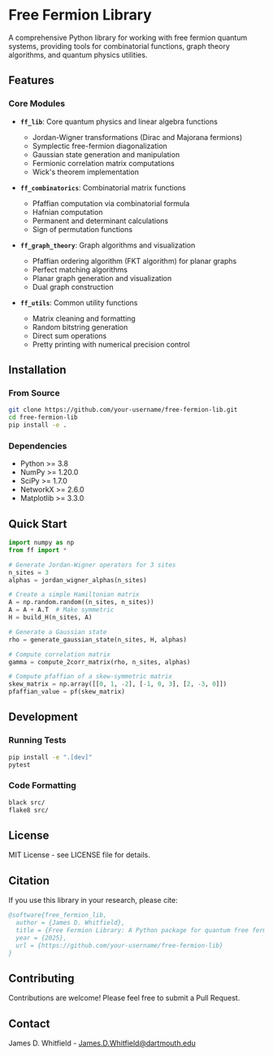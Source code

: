 # Free Fermion Library

A comprehensive Python library for working with free fermion quantum systems, providing tools for combinatorial functions, graph theory algorithms, and quantum physics utilities.

## Features

### Core Modules

- **`ff_lib`**: Core quantum physics and linear algebra functions
  - Jordan-Wigner transformations (Dirac and Majorana fermions)
  - Symplectic free-fermion diagonalization
  - Gaussian state generation and manipulation
  - Fermionic correlation matrix computations
  - Wick's theorem implementation

- **`ff_combinatorics`**: Combinatorial matrix functions
  - Pfaffian computation via combinatorial formula
  - Hafnian computation
  - Permanent and determinant calculations
  - Sign of permutation functions

- **`ff_graph_theory`**: Graph algorithms and visualization
  - Pfaffian ordering algorithm (FKT algorithm) for planar graphs
  - Perfect matching algorithms
  - Planar graph generation and visualization
  - Dual graph construction

- **`ff_utils`**: Common utility functions
  - Matrix cleaning and formatting
  - Random bitstring generation
  - Direct sum operations
  - Pretty printing with numerical precision control

## Installation

### From Source

```bash
git clone https://github.com/your-username/free-fermion-lib.git
cd free-fermion-lib
pip install -e .
```

### Dependencies

- Python >= 3.8
- NumPy >= 1.20.0
- SciPy >= 1.7.0
- NetworkX >= 2.6.0
- Matplotlib >= 3.3.0

## Quick Start

```python
import numpy as np
from ff import *

# Generate Jordan-Wigner operators for 3 sites
n_sites = 3
alphas = jordan_wigner_alphas(n_sites)

# Create a simple Hamiltonian matrix
A = np.random.random((n_sites, n_sites))
A = A + A.T  # Make symmetric
H = build_H(n_sites, A)

# Generate a Gaussian state
rho = generate_gaussian_state(n_sites, H, alphas)

# Compute correlation matrix
gamma = compute_2corr_matrix(rho, n_sites, alphas)

# Compute pfaffian of a skew-symmetric matrix
skew_matrix = np.array([[0, 1, -2], [-1, 0, 3], [2, -3, 0]])
pfaffian_value = pf(skew_matrix)
```

## Development

### Running Tests

```bash
pip install -e ".[dev]"
pytest
```

### Code Formatting

```bash
black src/
flake8 src/
```

## License

MIT License - see LICENSE file for details.

## Citation

If you use this library in your research, please cite:

```bibtex
@software{free_fermion_lib,
  author = {James D. Whitfield},
  title = {Free Fermion Library: A Python package for quantum free fermion systems},
  year = {2025},
  url = {https://github.com/your-username/free-fermion-lib}
}
```

## Contributing

Contributions are welcome! Please feel free to submit a Pull Request.

## Contact

James D. Whitfield - James.D.Whitfield@dartmouth.edu
